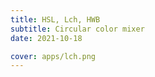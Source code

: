 ```yaml
---
title: HSL, Lch, HWB
subtitle: Circular color mixer
date: 2021-10-18

cover: apps/lch.png
---
```


<color-mix-hsl />
